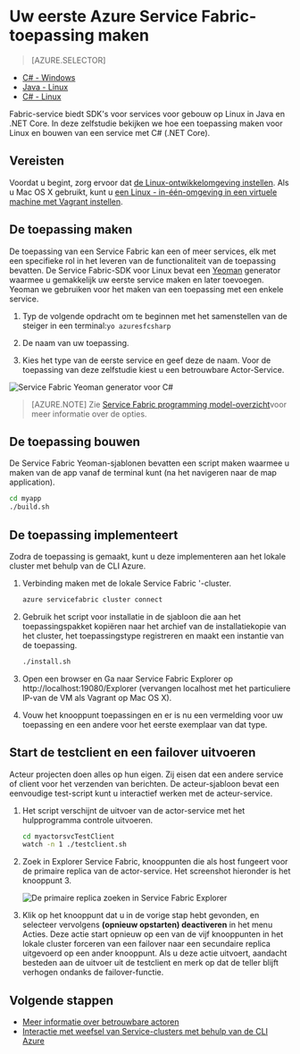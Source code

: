 <properties
   pageTitle="De eerste Service Fabric-toepassing maken op Linux met C# | Microsoft Azure"
   description="Maken en implementeren van een Service Fabric-toepassing met behulp van C#"
   services="service-fabric"
   documentationCenter="csharp"
   authors="mani-ramaswamy"
   manager="timlt"
   editor=""/>

<tags
   ms.service="service-fabric"
   ms.devlang="csharp"
   ms.topic="hero-article"
   ms.tgt_pltfrm="NA"
   ms.workload="NA"
   ms.date="10/04/2016"
   ms.author="subramar"/>


# <a name="create-your-first-azure-service-fabric-application"></a>Uw eerste Azure Service Fabric-toepassing maken

> [AZURE.SELECTOR]
- [C# - Windows](service-fabric-create-your-first-application-in-visual-studio.md)
- [Java - Linux](service-fabric-create-your-first-linux-application-with-java.md)
- [C# - Linux](service-fabric-create-your-first-linux-application-with-csharp.md)

Fabric-service biedt SDK's voor services voor gebouw op Linux in Java en .NET Core. In deze zelfstudie bekijken we hoe een toepassing maken voor Linux en bouwen van een service met C# (.NET Core).

## <a name="prerequisites"></a>Vereisten

Voordat u begint, zorg ervoor dat [de Linux-ontwikkelomgeving instellen](service-fabric-get-started-linux.md). Als u Mac OS X gebruikt, kunt u [een Linux - in-één-omgeving in een virtuele machine met Vagrant instellen](service-fabric-get-started-mac.md).

## <a name="create-the-application"></a>De toepassing maken

De toepassing van een Service Fabric kan een of meer services, elk met een specifieke rol in het leveren van de functionaliteit van de toepassing bevatten. De Service Fabric-SDK voor Linux bevat een [Yeoman](http://yeoman.io/) generator waarmee u gemakkelijk uw eerste service maken en later toevoegen. Yeoman we gebruiken voor het maken van een toepassing met een enkele service.

1. Typ de volgende opdracht om te beginnen met het samenstellen van de steiger in een terminal:`yo azuresfcsharp`

2. De naam van uw toepassing.

3. Kies het type van de eerste service en geef deze de naam. Voor de toepassing van deze zelfstudie kiest u een betrouwbare Actor-Service.

  ![Service Fabric Yeoman generator voor C#][sf-yeoman]

>[AZURE.NOTE] Zie [Service Fabric programming model-overzicht](service-fabric-choose-framework.md)voor meer informatie over de opties.

## <a name="build-the-application"></a>De toepassing bouwen

De Service Fabric Yeoman-sjablonen bevatten een script maken waarmee u maken van de app vanaf de terminal kunt (na het navigeren naar de map application).

  ```bash
 cd myapp 
 ./build.sh 
  ```

## <a name="deploy-the-application"></a>De toepassing implementeert

Zodra de toepassing is gemaakt, kunt u deze implementeren aan het lokale cluster met behulp van de CLI Azure.

1. Verbinding maken met de lokale Service Fabric '-cluster.

    ```bash
    azure servicefabric cluster connect
    ```

2. Gebruik het script voor installatie in de sjabloon die aan het toepassingspakket kopiëren naar het archief van de installatiekopie van het cluster, het toepassingstype registreren en maakt een instantie van de toepassing.

    ```bash
    ./install.sh
    ```

3. Open een browser en Ga naar Service Fabric Explorer op http://localhost:19080/Explorer (vervangen localhost met het particuliere IP-van de VM als Vagrant op Mac OS X).

4. Vouw het knooppunt toepassingen en er is nu een vermelding voor uw toepassing en een andere voor het eerste exemplaar van dat type.

## <a name="start-the-test-client-and-perform-a-failover"></a>Start de testclient en een failover uitvoeren

Acteur projecten doen alles op hun eigen. Zij eisen dat een andere service of client voor het verzenden van berichten. De acteur-sjabloon bevat een eenvoudige test-script kunt u interactief werken met de acteur-service.

1. Het script verschijnt de uitvoer van de actor-service met het hulpprogramma controle uitvoeren.

    ```bash
    cd myactorsvcTestClient
    watch -n 1 ./testclient.sh
    ```

2. Zoek in Explorer Service Fabric, knooppunten die als host fungeert voor de primaire replica van de actor-service. Het screenshot hieronder is het knooppunt 3.

    ![De primaire replica zoeken in Service Fabric Explorer][sfx-primary]

3. Klik op het knooppunt dat u in de vorige stap hebt gevonden, en selecteer vervolgens **(opnieuw opstarten) deactiveren** in het menu Acties. Deze actie start opnieuw op een van de vijf knooppunten in het lokale cluster forceren van een failover naar een secundaire replica uitgevoerd op een ander knooppunt. Als u deze actie uitvoert, aandacht besteden aan de uitvoer uit de testclient en merk op dat de teller blijft verhogen ondanks de failover-functie.


## <a name="next-steps"></a>Volgende stappen

- [Meer informatie over betrouwbare actoren](service-fabric-reliable-actors-introduction.md)
- [Interactie met weefsel van Service-clusters met behulp van de CLI Azure](service-fabric-azure-cli.md)

<!-- Images -->
[sf-yeoman]: ./media/service-fabric-create-your-first-linux-application-with-csharp/yeoman-csharp.png
[sfx-primary]: ./media/service-fabric-create-your-first-linux-application-with-csharp/sfx-primary.png
